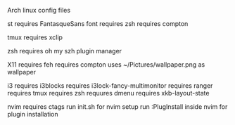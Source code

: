 Arch linux config files

st
  requires FantasqueSans font
  requires zsh
  requires compton

tmux
  requires xclip

zsh
  requires oh my szh plugin manager

X11
  requires feh
  requires compton
  uses ~/Pictures/wallpaper.png as wallpaper

i3
  requires i3blocks
  requires i3lock-fancy-multimonitor
  requires ranger
  requires tmux
  requires zsh
  requures dmenu
  requires xkb-layout-state

nvim
  requires ctags
  run init.sh for nvim setup
  run :PlugInstall inside nvim for plugin installation
